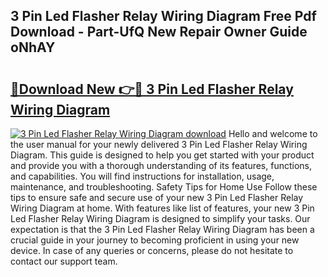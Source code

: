 ## 3 Pin Led Flasher Relay Wiring Diagram Free Pdf Download - Part-UfQ New Repair Owner Guide oNhAY

# <h2><a href="http://dfrj8a.blite.top/?on=3+Pin+Led+Flasher+Relay+Wiring+Diagram">🔗Download New 👉🔴 3 Pin Led Flasher Relay Wiring Diagram</a></h2>

[![3 Pin Led Flasher Relay Wiring Diagram download](https://i.imgur.com/lujVjoI.png)](http://dfrj8a.blite.top/?on=3+Pin+Led+Flasher+Relay+Wiring+Diagram)
Hello and welcome to the user manual for your newly delivered 3 Pin Led Flasher Relay Wiring Diagram. This guide is designed to help you get started with your product and provide you with a thorough understanding of its features, functions, and capabilities. You will find instructions for installation, usage, maintenance, and troubleshooting. Safety Tips for Home Use Follow these tips to ensure safe and secure use of your new 3 Pin Led Flasher Relay Wiring Diagram at home. With features like list of features, your new 3 Pin Led Flasher Relay Wiring Diagram is designed to simplify your tasks. Our expectation is that the 3 Pin Led Flasher Relay Wiring Diagram has been a crucial guide in your journey to becoming proficient in using your new device. In case of any queries or concerns, please do not hesitate to contact our support team.
